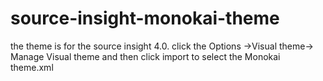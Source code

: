 # source-insight-monokai-theme
the theme is for the source insight 4.0. 
click the Options ->Visual theme-> Manage Visual theme and then click import to select the Monokai theme.xml
